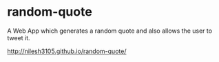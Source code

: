 # random-quote
A Web App which generates a random quote and also allows the user to tweet it.

http://nilesh3105.github.io/random-quote/
